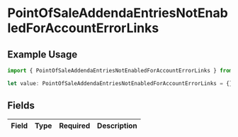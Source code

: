 # PointOfSaleAddendaEntriesNotEnabledForAccountErrorLinks

## Example Usage

```typescript
import { PointOfSaleAddendaEntriesNotEnabledForAccountErrorLinks } from "dwolla/models";

let value: PointOfSaleAddendaEntriesNotEnabledForAccountErrorLinks = {};
```

## Fields

| Field       | Type        | Required    | Description |
| ----------- | ----------- | ----------- | ----------- |